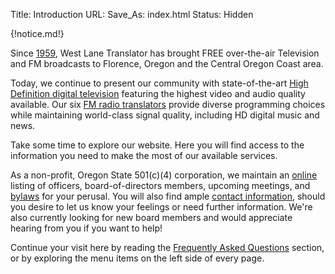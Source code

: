 Title: Introduction
URL:
Save_As: index.html
Status: Hidden

{!notice.md!}

Since [1959]({filename}About/History.md), West Lane Translator has
brought FREE over-the-air Television and FM broadcasts to Florence,
Oregon and the Central Oregon Coast area.

Today, we continue to present our community with state-of-the-art
[High Definition digital television]({filename}HDTV.md) featuring the
highest video and audio quality available. Our six [FM radio
translators]({filename}FM.md) provide diverse programming choices
while maintaining world-class signal quality, including HD digital
music and news.

Take some time to explore our website. Here you will find access to
the information you need to make the most of our available services.

As a non-profit, Oregon State 501(c)(4) corporation, we maintain an
[online]({filename}About/Governance.md) listing of officers,
board-of-directors members, upcoming meetings, and
[bylaws]({static}/pdfs/WLT_Bylaws_January_27_2021_distribution.pdf) for your
perusal. You will also find ample [contact
information]({filename}About/Contact.md), should you desire to let us
know your feelings or need further information.  We're also currently
looking for new board members and would appreciate hearing from you if
you want to help!

Continue your visit here by reading the [Frequently Asked
Questions]({filename}FAQ.md) section, or by exploring the menu items
on the left side of every page.

